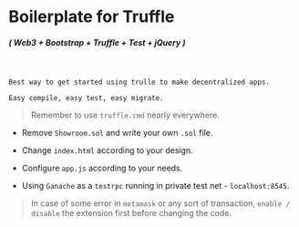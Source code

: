 # Boilerplate for Truffle

<h5>( Web3 + Bootstrap + Truffle + Test + jQuery )</h5>
<br>

    Best way to get started using trulle to make decentralized apps.
    
    Easy compile, easy test, easy migrate.

> Remember to use `truffle.cmd` nearly everywhere.

- Remove `Showroom.sol` and write your own `.sol` file.

- Change `index.html` according to your design.

- Configure `app.js` according to your needs.

- Using `Ganache` as a `testrpc` running in private test net - `localhost:8545`.

    
> In case of some error in `metamask` or any sort of transaction, `enable / disable` the extension first before changing the code.